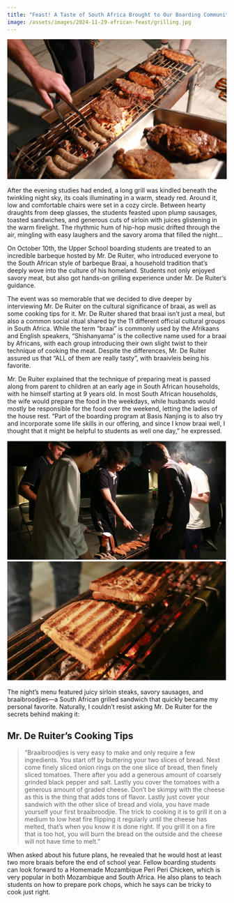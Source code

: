 ```yaml
---
title: "Feast! A Taste of South Africa Brought to Our Boarding Community"
image: /assets/images/2024-11-29-african-feast/grilling.jpg
---
```


![Caption: *Sirloin Steak and Sausages being cooked on the grill which are generously purchased by Mr. De Ruiter.](/assets/images/2024-11-29-african-feast/grilling.jpg)

After the evening studies had ended, a long grill was kindled beneath the twinkling night sky, its coals illuminating in a warm, steady red. Around it, low and comfortable chairs were set in a cozy circle. Between hearty draughts from deep glasses, the students feasted upon plump sausages, toasted sandwiches, and generous cuts of sirloin with juices glistening in the warm firelight. The rhythmic hum of hip-hop music drifted through the air, mingling with easy laughers and the savory aroma that filled the night…

On October 10th, the Upper School boarding students are treated to an incredible barbeque hosted by Mr. De Ruiter, who introduced everyone to the South African style of barbeque Braai, a household tradition that’s deeply wove into the culture of his homeland. Students not only enjoyed savory meat, but also got hands-on grilling experience under Mr. De Ruiter’s guidance.

The event was so memorable that we decided to dive deeper by interviewing Mr. De Ruiter on the cultural significance of braai, as well as some cooking tips for it. Mr. De Ruiter shared that braai isn’t just a meal, but also a common social ritual shared by the 11 different official cultural groups in South Africa. While the term “braai” is commonly used by the Afrikaans and English speakers, “Shishanyama” is the collective name used for a braai by Africans, with each group introducing their own slight twist to their technique of cooking the meat. Despite the differences, Mr. De Ruiter assured us that “ALL of them are really tasty”, with braaivleis being his favorite.

Mr. De Ruiter explained that the technique of preparing meat is passed along from parent to children at an early age in South African households, with he himself starting at 9 years old. In most South African households, the wife would prepare the food in the weekdays, while husbands would mostly be responsible for the food over the weekend, letting the ladies of the house rest. “Part of the boarding program at Basis Nanjing is to also try and incorporate some life skills in our offering, and since I know braai well, I thought that it might be helpful to students as well one day,” he expressed.

![Caption: South African Braaibroodjies Sandwiches](/assets/images/2024-11-29-african-feast/braaibroodjies.png)

The night’s menu featured juicy sirloin steaks, savory sausages, and braaibroodjies—a South African grilled sandwich that quickly became my personal favorite. Naturally, I couldn’t resist asking Mr. De Ruiter for the secrets behind making it:

## Mr. De Ruiter’s Cooking Tips

> “Braaibroodjies is very easy to make and only require a few ingredients. You start off by buttering your two slices of bread. Next come finely sliced onion rings on the one slice of bread, then finely sliced tomatoes. There after you add a generous amount of coarsely grinded black pepper and salt. Lastly you cover the tomatoes with a generous amount of graded cheese. Don’t be skimpy with the cheese as this is the thing that adds tons of flavor. Lastly just cover your sandwich with the other slice of bread and viola, you have made yourself your first braaibroodjie. The trick to cooking it is to grill it on a medium to low heat fire flipping it regularly until the cheese has melted, that’s when you know it is done right. If you grill it on a fire that is too hot, you will burn the bread on the outside and the cheese will not have time to melt.”

When asked about his future plans, he revealed that he would host at least two more braais before the end of school year. Fellow boarding students can look forward to a Homemade Mozambique Peri Peri Chicken, which is very popular in both Mozambique and South Africa. He also plans to teach students on how to prepare pork chops, which he says can be tricky to cook just right.
